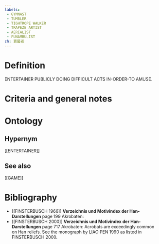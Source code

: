 ```yaml
---
labels: 
 - GYMNAST
 - TUMBLER
 - TIGHTROPE WALKER
 - TRAPEZE ARTIST
 - AERIALIST
 - FUNAMBULIST
zh: 賣藝者
---
```


# Definition
ENTERTAINER PUBLICLY DOING DIFFICULT ACTS IN-ORDER-TO AMUSE.
# Criteria and general notes
# Ontology

## Hypernym
[[ENTERTAINER]]
## See also
[[GAME]]
# Bibliography
- [[FINSTERBUSCH 1966]]
**Verzeichnis und Motivindex der Han-Darstellungen** page 199
Akrobaten:
- [[FINSTERBUSCH 2000]]
**Verzeichnis und Motivindex der Han-Darstellungen** page 717
Akrobaten:
Acrobats are exceedingly common on Han reliefs.  See the monograph by LIAO PEN 1990 as listed in FINSTERBUSCH 2000.